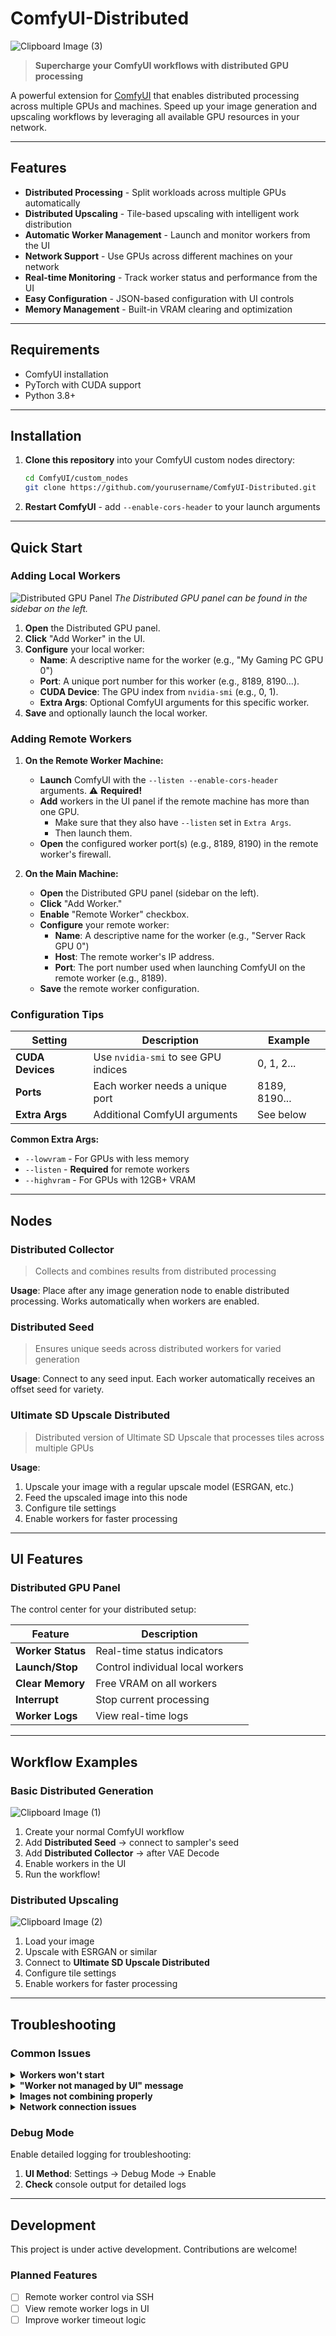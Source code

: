 # ComfyUI-Distributed

![Clipboard Image (3)](https://github.com/user-attachments/assets/19fdd1be-8f6e-4df5-bcd9-538ef566fa82)

> **Supercharge your ComfyUI workflows with distributed GPU processing**

A powerful extension for [ComfyUI](https://github.com/comfyanonymous/ComfyUI) that enables distributed processing across multiple GPUs and machines. Speed up your image generation and upscaling workflows by leveraging all available GPU resources in your network.

---

## Features

- **Distributed Processing** - Split workloads across multiple GPUs automatically
- **Distributed Upscaling** - Tile-based upscaling with intelligent work distribution
- **Automatic Worker Management** - Launch and monitor workers from the UI
- **Network Support** - Use GPUs across different machines on your network
- **Real-time Monitoring** - Track worker status and performance from the UI
- **Easy Configuration** - JSON-based configuration with UI controls
- **Memory Management** - Built-in VRAM clearing and optimization

---

## Requirements

- ComfyUI installation
- PyTorch with CUDA support
- Python 3.8+

---

## Installation

1. **Clone this repository** into your ComfyUI custom nodes directory:
   ```bash
   cd ComfyUI/custom_nodes
   git clone https://github.com/yourusername/ComfyUI-Distributed.git
   ```

2. **Restart ComfyUI** - add `--enable-cors-header` to your launch arguments

---

## Quick Start

### Adding Local Workers
![Distributed GPU Panel](https://github.com/user-attachments/assets/9c1d6d0e-3fd1-43e3-97c4-7c6bf2952b19)
*The Distributed GPU panel can be found in the sidebar on the left.*

1. **Open** the Distributed GPU panel.
2. **Click** "Add Worker" in the UI.
3. **Configure** your local worker:
   - **Name**: A descriptive name for the worker (e.g., "My Gaming PC GPU 0")
   - **Port**: A unique port number for this worker (e.g., 8189, 8190...).
   - **CUDA Device**: The GPU index from `nvidia-smi` (e.g., 0, 1).
   - **Extra Args**: Optional ComfyUI arguments for this specific worker.
4. **Save** and optionally launch the local worker.

### Adding Remote Workers

1. **On the Remote Worker Machine:**
   - **Launch** ComfyUI with the `--listen --enable-cors-header` arguments. ⚠️ **Required!**
   - **Add** workers in the UI panel if the remote machine has more than one GPU.
      - Make sure that they also have `--listen` set in `Extra Args`.
      - Then launch them.
   - **Open** the configured worker port(s) (e.g., 8189, 8190) in the remote worker's firewall.
  
2. **On the Main Machine:**
   - **Open** the Distributed GPU panel (sidebar on the left).
   - **Click** "Add Worker."
   - **Enable** "Remote Worker" checkbox.
   - **Configure** your remote worker:
     - **Name**: A descriptive name for the worker (e.g., "Server Rack GPU 0")
     - **Host**: The remote worker's IP address.
     - **Port**: The port number used when launching ComfyUI on the remote worker (e.g., 8189).
   - **Save** the remote worker configuration.

### Configuration Tips

| Setting | Description | Example |
|---------|-------------|---------|
| **CUDA Devices** | Use `nvidia-smi` to see GPU indices | 0, 1, 2... |
| **Ports** | Each worker needs a unique port | 8189, 8190... |
| **Extra Args** | Additional ComfyUI arguments | See below |

**Common Extra Args:**
- `--lowvram` - For GPUs with less memory
- `--listen` - **Required** for remote workers
- `--highvram` - For GPUs with 12GB+ VRAM

---

## Nodes

### Distributed Collector
> Collects and combines results from distributed processing

**Usage**: Place after any image generation node to enable distributed processing. Works automatically when workers are enabled.

### Distributed Seed
> Ensures unique seeds across distributed workers for varied generation

**Usage**: Connect to any seed input. Each worker automatically receives an offset seed for variety.

### Ultimate SD Upscale Distributed
> Distributed version of Ultimate SD Upscale that processes tiles across multiple GPUs

**Usage**:
1. Upscale your image with a regular upscale model (ESRGAN, etc.)
2. Feed the upscaled image into this node
3. Configure tile settings
4. Enable workers for faster processing

---

## UI Features

### Distributed GPU Panel

The control center for your distributed setup:

| Feature | Description |
|---------|-------------|
| **Worker Status** | Real-time status indicators |
| **Launch/Stop** | Control individual local workers |
| **Clear Memory** | Free VRAM on all workers |
| **Interrupt** | Stop current processing |
| **Worker Logs** | View real-time logs |

---

## Workflow Examples

### Basic Distributed Generation

![Clipboard Image (1)](https://github.com/user-attachments/assets/e8e46d97-d698-4c18-b4e5-1e1a2f4f7da3)

1. Create your normal ComfyUI workflow
2. Add **Distributed Seed** → connect to sampler's seed
3. Add **Distributed Collector** → after VAE Decode
4. Enable workers in the UI
5. Run the workflow!

### Distributed Upscaling

![Clipboard Image (2)](https://github.com/user-attachments/assets/ec2548d0-1fc7-4705-801f-3270d720cfce)

1. Load your image
2. Upscale with ESRGAN or similar
3. Connect to **Ultimate SD Upscale Distributed**
4. Configure tile settings
5. Enable workers for faster processing

---

## Troubleshooting

### Common Issues

<details>
<summary><b>Workers won't start</b></summary>

- Check ports are not in use: `netstat -an | grep 8189`
- Verify CUDA device exists: `nvidia-smi`
- Check ComfyUI path in worker logs
</details>

<details>
<summary><b>"Worker not managed by UI" message</b></summary>

- Worker was started outside the UI
- Stop the worker manually and use the UI to relaunch
</details>

<details>
<summary><b>Images not combining properly</b></summary>

- Ensure all workers have the same models loaded
- Check that custom nodes are installed on all workers
</details>

<details>
<summary><b>Network connection issues</b></summary>

- Check firewall settings for required ports
- Verify master IP is accessible: `ping 192.168.1.100`
- Ensure same ComfyUI version on all machines
- Ensure ComfyUI-Distributed is installed on remote workers
</details>

### Debug Mode

Enable detailed logging for troubleshooting:

1. **UI Method**: Settings → Debug Mode → Enable
2. **Check** console output for detailed logs

---

## Development

This project is under active development. Contributions are welcome!

### Planned Features

- [ ] Remote worker control via SSH
- [ ] View remote worker logs in UI
- [ ] Improve worker timeout logic

